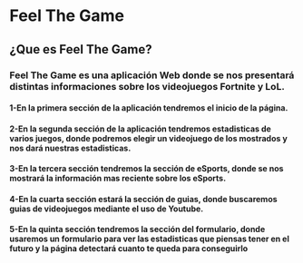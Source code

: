 # Feel The Game

## ¿Que es Feel The Game?

### Feel The Game es una aplicación Web donde se nos presentará distintas informaciones sobre los videojuegos Fortnite y LoL.

#### 1-En la primera sección de la aplicación tendremos el inicio de la página.

#### 2-En la segunda sección de la aplicación tendremos estadisticas de varios juegos, donde podremos elegir un videojuego de los mostrados y nos dará nuestras estadisticas.

#### 3-En la tercera sección tendremos la sección de eSports, donde se nos mostrará la información mas reciente sobre los eSports.

#### 4-En la cuarta sección estará la sección de guias, donde buscaremos guias de videojuegos mediante el uso de Youtube.

#### 5-En la quinta sección tendremos la sección del formulario, donde usaremos un formulario para ver las estadisticas que piensas tener en el futuro y la página detectará cuanto te queda para conseguirlo
